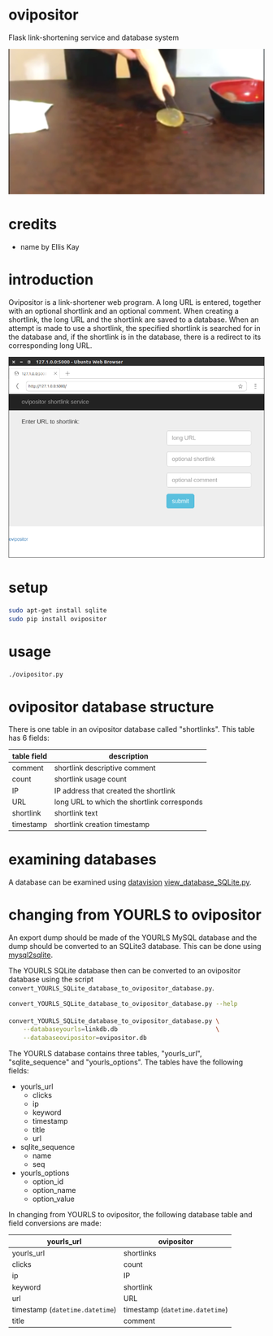 # ovipositor

Flask link-shortening service and database system

![](ovipositor.png)

# credits

- name by Ellis Kay

# introduction

Ovipositor is a link-shortener web program. A long URL is entered, together with an optional shortlink and an optional comment. When creating a shortlink, the long URL and the shortlink are saved to a database. When an attempt is made to use a shortlink, the specified shortlink is searched for in the database and, if the shortlink is in the database, there is a redirect to its corresponding long URL.

![](screenshot.png)

# setup

```Bash
sudo apt-get install sqlite
sudo pip install ovipositor
```

# usage

```Bash
./ovipositor.py
```

# ovipositor database structure

There is one table in an ovipositor database called "shortlinks". This table has 6 fields:

|**table field**|**description**                            |
|---------------|-------------------------------------------|
|comment        |shortlink descriptive comment              |
|count          |shortlink usage count                      |
|IP             |IP address that created the shortlink      |
|URL            |long URL to which the shortlink corresponds|
|shortlink      |shortlink text                             |
|timestamp      |shortlink creation timestamp               |

# examining databases

A database can be examined using [datavision](https://github.com/wdbm/datavision) [view_database_SQLite.py](https://github.com/wdbm/datavision/blob/master/view_database_SQLite.py).

# changing from YOURLS to ovipositor

An export dump should be made of the YOURLS MySQL database and the dump should be converted to an SQLite3 database. This can be done using [mysql2sqlite](https://github.com/dumblob/mysql2sqlite).

The YOURLS SQLite database then can be converted to an ovipositor database using the script `convert_YOURLS_SQLite_database_to_ovipositor_database.py`.

```Bash
convert_YOURLS_SQLite_database_to_ovipositor_database.py --help

convert_YOURLS_SQLite_database_to_ovipositor_database.py \
    --databaseyourls=linkdb.db                           \
    --databaseovipositor=ovipositor.db
```

The YOURLS database contains three tables, "yourls_url", "sqlite_sequence" and "yourls_options". The tables have the following fields:

- yourls_url
    - clicks
    - ip
    - keyword
    - timestamp
    - title
    - url
- sqlite_sequence
    - name
    - seq
- yourls_options
    - option_id
    - option_name
    - option_value

In changing from YOURLS to ovipositor, the following database table and field conversions are made:

|**yourls_url**                 |**ovipositor**                 |
|-------------------------------|-------------------------------|
|yourls_url                     |shortlinks                     |
|clicks                         |count                          |
|ip                             |IP                             |
|keyword                        |shortlink                      |
|url                            |URL                            |
|timestamp (`datetime.datetime`)|timestamp (`datetime.datetime`)|
|title                          |comment                        |
